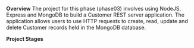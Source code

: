 **Overview**
The project for this phase (phase03) involves using NodeJS, Express and MongoDB to build a Customer REST server application. 
The application allows users to use HTTP requests to create, read, update and delete Customer records held in the MongoDB database.

**Project Stages**
